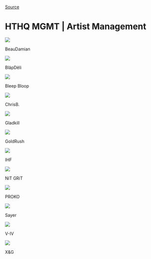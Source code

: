 
[Source](http://hthqgroup.com/ "Permalink to HTHQ MGMT | Artist Management")

# HTHQ MGMT | Artist Management

[ ![][1] ][2]

BeauDamian 

[ ![][3] ][4]

BläpDëli 

[ ![][5] ][6]

Bleep Bloop 

[ ![][7] ][8]

ChrisB. 

[ ![][9] ][10]

Gladkill 

[ ![][11] ][12]

GoldRush 

[ ![][13] ][14]

IHF 

[ ![][15] ][16]

NiT GRiT 

[ ![][17] ][18]

PROKO 

[ ![][19] ][20]

Sayer 

[ ![][21] ][22]

V-IV 

[ ![][23] ][24]

X&G 

[1]: http://hthqgroup.com/wp-content/uploads/2015/04/BeauDamian-Promo-Photo-1-400x284.jpg
[2]: http://hthqgroup.com/wp-content/uploads/2015/04/BeauDamian-Promo-Photo-1.jpg ""
[3]: http://hthqgroup.com/wp-content/uploads/2015/04/BlapDeli-photo-400x284.jpg
[4]: http://hthqgroup.com/wp-content/uploads/2015/04/BlapDeli-photo.jpg ""
[5]: http://hthqgroup.com/wp-content/uploads/2015/04/Bleep-Bloop-Promo-Photo-2016.2-web-400x284.jpg
[6]: http://hthqgroup.com/wp-content/uploads/2015/04/Bleep-Bloop-Promo-Photo-2016.2-web.jpg ""
[7]: http://hthqgroup.com/wp-content/uploads/2016/01/ChrisB.-Promo-Photo-1-400x284.jpg
[8]: http://hthqgroup.com/wp-content/uploads/2016/01/ChrisB.-Promo-Photo-1.jpg ""
[9]: http://hthqgroup.com/wp-content/uploads/2015/06/Gladkill-Promo-Photo-21-400x284.jpg
[10]: http://hthqgroup.com/wp-content/uploads/2015/06/Gladkill-Promo-Photo-21.jpg ""
[11]: http://hthqgroup.com/wp-content/uploads/2015/06/GoldRush-Live-Photo-400x284.jpg
[12]: http://hthqgroup.com/wp-content/uploads/2015/06/GoldRush-Live-Photo.jpg ""
[13]: http://hthqgroup.com/wp-content/uploads/2015/04/Imagined-Herbal-Flows-IHF-Live-Promo-Photo-4-400x284.jpg
[14]: http://hthqgroup.com/wp-content/uploads/2015/04/Imagined-Herbal-Flows-IHF-Live-Promo-Photo-4.jpg ""
[15]: http://hthqgroup.com/wp-content/uploads/2015/06/NiT-GriT-Promo-Photo-400x284.jpg
[16]: http://hthqgroup.com/wp-content/uploads/2015/06/NiT-GriT-Promo-Photo.jpg ""
[17]: http://hthqgroup.com/wp-content/uploads/2015/04/PROKO-Live-Photo-400x284.jpeg
[18]: http://hthqgroup.com/wp-content/uploads/2015/04/PROKO-Live-Photo.jpeg ""
[19]: http://hthqgroup.com/wp-content/uploads/2016/01/11334161_10153883231268047_2056388067776054419_o-400x284.jpg
[20]: http://hthqgroup.com/wp-content/uploads/2016/01/11334161_10153883231268047_2056388067776054419_o.jpg ""
[21]: http://hthqgroup.com/wp-content/uploads/2016/01/Jobot_39-400x284.jpg
[22]: http://hthqgroup.com/wp-content/uploads/2016/01/Jobot_39.jpg ""
[23]: http://hthqgroup.com/wp-content/uploads/2015/04/XG-Promo-Photo-02-400x284.jpg
[24]: http://hthqgroup.com/wp-content/uploads/2015/04/XG-Promo-Photo-02.jpg ""

  